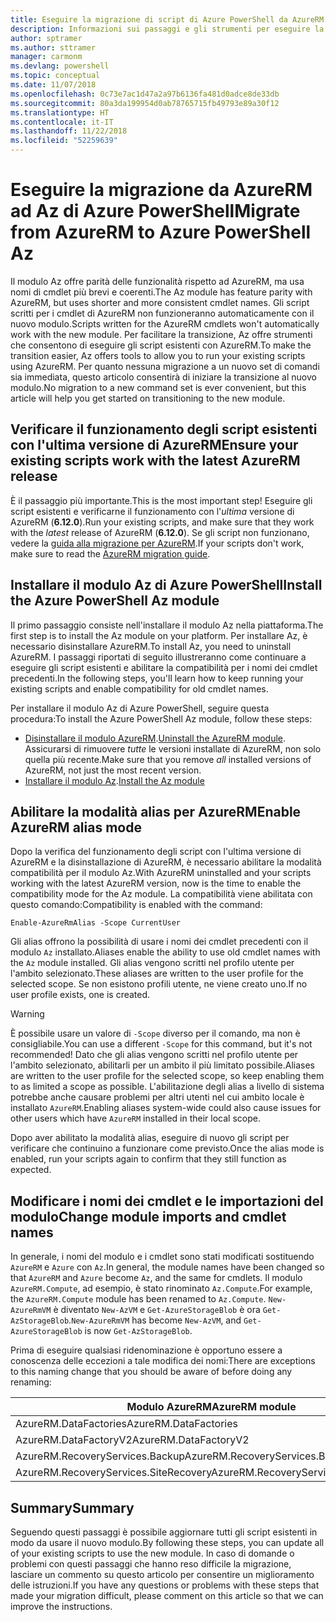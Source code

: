 ```yaml
---
title: Eseguire la migrazione di script di Azure PowerShell da AzureRM ad Az
description: Informazioni sui passaggi e gli strumenti per eseguire la migrazione di script dal modulo AzureRM al nuovo modulo Az.
author: sptramer
ms.author: sttramer
manager: carmonm
ms.devlang: powershell
ms.topic: conceptual
ms.date: 11/07/2018
ms.openlocfilehash: 0c73e7ac1d47a2a97b6136fa481d0adce8de33db
ms.sourcegitcommit: 80a3da199954d0ab78765715fb49793e89a30f12
ms.translationtype: HT
ms.contentlocale: it-IT
ms.lasthandoff: 11/22/2018
ms.locfileid: "52259639"
---
```

# <a name="migrate-from-azurerm-to-azure-powershell-az"></a><span data-ttu-id="24680-103">Eseguire la migrazione da AzureRM ad Az di Azure PowerShell</span><span class="sxs-lookup"><span data-stu-id="24680-103">Migrate from AzureRM to Azure PowerShell Az</span></span>

<span data-ttu-id="24680-104">Il modulo Az offre parità delle funzionalità rispetto ad AzureRM, ma usa nomi di cmdlet più brevi e coerenti.</span><span class="sxs-lookup"><span data-stu-id="24680-104">The Az module has feature parity with AzureRM, but uses shorter and more consistent cmdlet names.</span></span>
<span data-ttu-id="24680-105">Gli script scritti per i cmdlet di AzureRM non funzioneranno automaticamente con il nuovo modulo.</span><span class="sxs-lookup"><span data-stu-id="24680-105">Scripts written for the AzureRM cmdlets won't automatically work with the new module.</span></span> <span data-ttu-id="24680-106">Per facilitare la transizione, Az offre strumenti che consentono di eseguire gli script esistenti con AzureRM.</span><span class="sxs-lookup"><span data-stu-id="24680-106">To make the transition easier, Az offers tools to allow you to run your existing scripts using AzureRM.</span></span> <span data-ttu-id="24680-107">Per quanto nessuna migrazione a un nuovo set di comandi sia immediata, questo articolo consentirà di iniziare la transizione al nuovo modulo.</span><span class="sxs-lookup"><span data-stu-id="24680-107">No migration to a new command set is ever convenient, but this article will help you get started on transitioning to the new module.</span></span>

## <a name="ensure-your-existing-scripts-work-with-the-latest-azurerm-release"></a><span data-ttu-id="24680-108">Verificare il funzionamento degli script esistenti con l'ultima versione di AzureRM</span><span class="sxs-lookup"><span data-stu-id="24680-108">Ensure your existing scripts work with the latest AzureRM release</span></span>

<span data-ttu-id="24680-109">È il passaggio più importante.</span><span class="sxs-lookup"><span data-stu-id="24680-109">This is the most important step!</span></span> <span data-ttu-id="24680-110">Eseguire gli script esistenti e verificarne il funzionamento con l'_ultima_ versione di AzureRM (__6.12.0__).</span><span class="sxs-lookup"><span data-stu-id="24680-110">Run your existing scripts, and make sure that they work with the _latest_ release of AzureRM (__6.12.0__).</span></span> <span data-ttu-id="24680-111">Se gli script non funzionano, vedere la [guida alla migrazione per AzureRM](migration-guide.6.0.0.md).</span><span class="sxs-lookup"><span data-stu-id="24680-111">If your scripts don't work, make sure to read the [AzureRM migration guide](migration-guide.6.0.0.md).</span></span>

## <a name="install-the-azure-powershell-az-module"></a><span data-ttu-id="24680-112">Installare il modulo Az di Azure PowerShell</span><span class="sxs-lookup"><span data-stu-id="24680-112">Install the Azure PowerShell Az module</span></span>

<span data-ttu-id="24680-113">Il primo passaggio consiste nell'installare il modulo Az nella piattaforma.</span><span class="sxs-lookup"><span data-stu-id="24680-113">The first step is to install the Az module on your platform.</span></span> <span data-ttu-id="24680-114">Per installare Az, è necessario disinstallare AzureRM.</span><span class="sxs-lookup"><span data-stu-id="24680-114">To install Az, you need to uninstall AzureRM.</span></span>
<span data-ttu-id="24680-115">I passaggi riportati di seguito illustreranno come continuare a eseguire gli script esistenti e abilitare la compatibilità per i nomi dei cmdlet precedenti.</span><span class="sxs-lookup"><span data-stu-id="24680-115">In the following steps, you'll learn how to keep running your existing scripts and enable compatibility for old cmdlet names.</span></span>

<span data-ttu-id="24680-116">Per installare il modulo Az di Azure PowerShell, seguire questa procedura:</span><span class="sxs-lookup"><span data-stu-id="24680-116">To install the Azure PowerShell Az module, follow these steps:</span></span>

* <span data-ttu-id="24680-117">[Disinstallare il modulo AzureRM](uninstall-azurerm-ps.md).</span><span class="sxs-lookup"><span data-stu-id="24680-117">[Uninstall the AzureRM module](uninstall-azurerm-ps.md).</span></span> <span data-ttu-id="24680-118">Assicurarsi di rimuovere _tutte_ le versioni installate di AzureRM, non solo quella più recente.</span><span class="sxs-lookup"><span data-stu-id="24680-118">Make sure that you remove _all_ installed versions of AzureRM, not just the most recent version.</span></span>
* <span data-ttu-id="24680-119">[Installare il modulo Az](install-az-ps.md).</span><span class="sxs-lookup"><span data-stu-id="24680-119">[Install the Az module](install-az-ps.md)</span></span>

## <a name="a-namealiasesenable-azurerm-alias-mode"></a><span data-ttu-id="24680-120"><a name="aliases"/>Abilitare la modalità alias per AzureRM</span><span class="sxs-lookup"><span data-stu-id="24680-120"><a name="aliases"/>Enable AzureRM alias mode</span></span>

<span data-ttu-id="24680-121">Dopo la verifica del funzionamento degli script con l'ultima versione di AzureRM e la disinstallazione di AzureRM, è necessario abilitare la modalità compatibilità per il modulo Az.</span><span class="sxs-lookup"><span data-stu-id="24680-121">With AzureRM uninstalled and your scripts working with the latest AzureRM version, now is the time to enable the compatibility mode for the Az module.</span></span> <span data-ttu-id="24680-122">La compatibilità viene abilitata con questo comando:</span><span class="sxs-lookup"><span data-stu-id="24680-122">Compatibility is enabled with the command:</span></span>

```powershell-interactive
Enable-AzureRmAlias -Scope CurrentUser
```

<span data-ttu-id="24680-123">Gli alias offrono la possibilità di usare i nomi dei cmdlet precedenti con il modulo `Az` installato.</span><span class="sxs-lookup"><span data-stu-id="24680-123">Aliases enable the ability to use old cmdlet names with the `Az` module installed.</span></span> <span data-ttu-id="24680-124">Gli alias vengono scritti nel profilo utente per l'ambito selezionato.</span><span class="sxs-lookup"><span data-stu-id="24680-124">These aliases are written to the user profile for the selected scope.</span></span> <span data-ttu-id="24680-125">Se non esistono profili utente, ne viene creato uno.</span><span class="sxs-lookup"><span data-stu-id="24680-125">If no user profile exists, one is created.</span></span>

> [!WARNING]
>
> <span data-ttu-id="24680-126">È possibile usare un valore di `-Scope` diverso per il comando, ma non è consigliabile.</span><span class="sxs-lookup"><span data-stu-id="24680-126">You can use a different `-Scope` for this command, but it's not recommended!</span></span> <span data-ttu-id="24680-127">Dato che gli alias vengono scritti nel profilo utente per l'ambito selezionato, abilitarli per un ambito il più limitato possibile.</span><span class="sxs-lookup"><span data-stu-id="24680-127">Aliases are written to the user profile for the selected scope, so keep enabling them to as limited a scope as possible.</span></span> <span data-ttu-id="24680-128">L'abilitazione degli alias a livello di sistema potrebbe anche causare problemi per altri utenti nel cui ambito locale è installato `AzureRM`.</span><span class="sxs-lookup"><span data-stu-id="24680-128">Enabling aliases system-wide could also cause issues for other users which have `AzureRM` installed in their local scope.</span></span>

<span data-ttu-id="24680-129">Dopo aver abilitato la modalità alias, eseguire di nuovo gli script per verificare che continuino a funzionare come previsto.</span><span class="sxs-lookup"><span data-stu-id="24680-129">Once the alias mode is enabled, run your scripts again to confirm that they still function as expected.</span></span> 

## <a name="change-module-imports-and-cmdlet-names"></a><span data-ttu-id="24680-130">Modificare i nomi dei cmdlet e le importazioni del modulo</span><span class="sxs-lookup"><span data-stu-id="24680-130">Change module imports and cmdlet names</span></span>

<span data-ttu-id="24680-131">In generale, i nomi del modulo e i cmdlet sono stati modificati sostituendo `AzureRM` e `Azure` con `Az`.</span><span class="sxs-lookup"><span data-stu-id="24680-131">In general, the module names have been changed so that `AzureRM` and `Azure` become `Az`, and the same for cmdlets.</span></span>
<span data-ttu-id="24680-132">Il modulo `AzureRM.Compute`, ad esempio, è stato rinominato `Az.Compute`.</span><span class="sxs-lookup"><span data-stu-id="24680-132">For example, the `AzureRM.Compute` module has been renamed to `Az.Compute`.</span></span> <span data-ttu-id="24680-133">`New-AzureRmVM` è diventato `New-AzVM` e `Get-AzureStorageBlob` è ora `Get-AzStorageBlob`.</span><span class="sxs-lookup"><span data-stu-id="24680-133">`New-AzureRmVM` has become `New-AzVM`, and `Get-AzureStorageBlob` is now `Get-AzStorageBlob`.</span></span>

<span data-ttu-id="24680-134">Prima di eseguire qualsiasi ridenominazione è opportuno essere a conoscenza delle eccezioni a tale modifica dei nomi:</span><span class="sxs-lookup"><span data-stu-id="24680-134">There are exceptions to this naming change that you should be aware of before doing any renaming:</span></span>

| <span data-ttu-id="24680-135">Modulo AzureRM</span><span class="sxs-lookup"><span data-stu-id="24680-135">AzureRM module</span></span> | <span data-ttu-id="24680-136">Modulo Az</span><span class="sxs-lookup"><span data-stu-id="24680-136">Az module</span></span> |
|----------------|-----------|
| <span data-ttu-id="24680-137">AzureRM.DataFactories</span><span class="sxs-lookup"><span data-stu-id="24680-137">AzureRM.DataFactories</span></span> | <span data-ttu-id="24680-138">Az.DataFactory</span><span class="sxs-lookup"><span data-stu-id="24680-138">Az.DataFactory</span></span> |
| <span data-ttu-id="24680-139">AzureRM.DataFactoryV2</span><span class="sxs-lookup"><span data-stu-id="24680-139">AzureRM.DataFactoryV2</span></span> | <span data-ttu-id="24680-140">Az.DataFactory</span><span class="sxs-lookup"><span data-stu-id="24680-140">Az.DataFactory</span></span> |
| <span data-ttu-id="24680-141">AzureRM.RecoveryServices.Backup</span><span class="sxs-lookup"><span data-stu-id="24680-141">AzureRM.RecoveryServices.Backup</span></span> | <span data-ttu-id="24680-142">Az.RecoveryServices</span><span class="sxs-lookup"><span data-stu-id="24680-142">Az.RecoveryServices</span></span> |
| <span data-ttu-id="24680-143">AzureRM.RecoveryServices.SiteRecovery</span><span class="sxs-lookup"><span data-stu-id="24680-143">AzureRM.RecoveryServices.SiteRecovery</span></span> | <span data-ttu-id="24680-144">Az.RecoveryServices</span><span class="sxs-lookup"><span data-stu-id="24680-144">Az.RecoveryServices</span></span> |

## <a name="summary"></a><span data-ttu-id="24680-145">Summary</span><span class="sxs-lookup"><span data-stu-id="24680-145">Summary</span></span>

<span data-ttu-id="24680-146">Seguendo questi passaggi è possibile aggiornare tutti gli script esistenti in modo da usare il nuovo modulo.</span><span class="sxs-lookup"><span data-stu-id="24680-146">By following these steps, you can update all of your existing scripts to use the new module.</span></span> <span data-ttu-id="24680-147">In caso di domande o problemi con questi passaggi che hanno reso difficile la migrazione, lasciare un commento su questo articolo per consentire un miglioramento delle istruzioni.</span><span class="sxs-lookup"><span data-stu-id="24680-147">If you have any questions or problems with these steps that made your migration difficult, please comment on this article so that we can improve the instructions.</span></span>